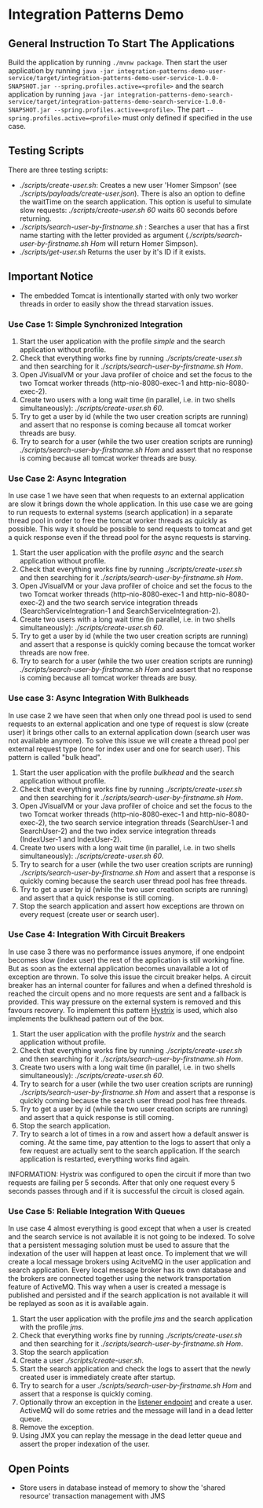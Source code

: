 # Integration Patterns Demo

## General Instruction To Start The Applications
Build the application by running `./mvnw package`.
Then start the user application by running `java -jar integration-patterns-demo-user-service/target/integration-patterns-demo-user-service-1.0.0-SNAPSHOT.jar --spring.profiles.active=<profile>`
and the search application by running `java -jar integration-patterns-demo-search-service/target/integration-patterns-demo-search-service-1.0.0-SNAPSHOT.jar --spring.profiles.active=<profile>`.
The part `--spring.profiles.active=<profile>` must only defined if specified in the use case.

## Testing Scripts
There are three testing scripts:

* _./scripts/create-user.sh_: Creates a new user 'Homer Simpson' (see _./scripts/payloads/create-user.json_). There is
  also an option to define the waitTime on the search application. This option is useful to simulate slow requests: _./scripts/create-user.sh 60_
  waits 60 seconds before returning.
* _./scripts/search-user-by-firstname.sh <firstName>_: Searches a user that has a first name starting with the letter provided
  as argument (_./scripts/search-user-by-firstname.sh Hom_ will return Homer Simpson).
* _./scripts/get-user.sh <id>_ Returns the user by it's ID if it exists.

## Important Notice

* The embedded Tomcat is intentionally started with only two worker threads in order to easily show the thread starvation issues.

### Use Case 1: Simple Synchronized Integration

1. Start the user application with the profile _simple_ and the search application without profile.
2. Check that everything works fine by running _./scripts/create-user.sh_ and then searching for it _./scripts/search-user-by-firstname.sh Hom_.
3. Open JVisualVM or your Java profiler of choice and set the focus to the two Tomcat worker threads (http-nio-8080-exec-1 and http-nio-8080-exec-2). 
4. Create two users with a long wait time (in parallel, i.e. in two shells simultaneously): _./scripts/create-user.sh 60_.
5. Try to get a user by id (while the two user creation scripts are running) and assert that no response is coming because all tomcat worker threads are busy.
6. Try to search for a user (while the two user creation scripts are running) _./scripts/search-user-by-firstname.sh Hom_ and assert that no response is coming because all tomcat worker threads are busy.

### Use Case 2: Async Integration
In use case 1 we have seen that when requests to an external application are slow it brings down the whole application.
In this use case we are going to run requests to external systems (search application) in a separate thread pool in order to free the tomcat worker threads as quickly as possible.
This way it should be possible to send requests to tomcat and get a quick response even if the thread pool for the async requests is starving.

1. Start the user application with the profile _async_ and the search application without profile.
2. Check that everything works fine by running _./scripts/create-user.sh_ and then searching for it _./scripts/search-user-by-firstname.sh Hom_.
3. Open JVisualVM or your Java profiler of choice and set the focus to the two Tomcat worker threads (http-nio-8080-exec-1 and http-nio-8080-exec-2)
   and the two search service integration threads (SearchServiceIntegration-1 and SearchServiceIntegration-2).
4. Create two users with a long wait time (in parallel, i.e. in two shells simultaneously): _./scripts/create-user.sh 60_.
5. Try to get a user by id (while the two user creation scripts are running) and assert that a response is quickly coming because the tomcat worker threads are now free.
6. Try to search for a user (while the two user creation scripts are running) _./scripts/search-user-by-firstname.sh Hom_ and assert that no response is coming because all tomcat worker threads are busy.

### Use case 3: Async Integration With Bulkheads
In use case 2 we have seen that when only one thread pool is used to send requests to an external application and one type of request is slow (create user) it brings
other calls to an external application down (search user was not available anymore). To solve this issue we will create a thread pool per external request type (one for
index user and one for search user). This pattern is called "bulk head".

1. Start the user application with the profile _bulkhead_ and the search application without profile.
2. Check that everything works fine by running _./scripts/create-user.sh_ and then searching for it _./scripts/search-user-by-firstname.sh Hom_.
3. Open JVisualVM or your Java profiler of choice and set the focus to the two Tomcat worker threads (http-nio-8080-exec-1 and http-nio-8080-exec-2), the
   two search service integration threads (SearchUser-1 and SearchUser-2) and the two index service integration threads (IndexUser-1 and IndexUser-2).
4. Create two users with a long wait time (in parallel, i.e. in two shells simultaneously): _./scripts/create-user.sh 60_.
5. Try to search for a user (while the two user creation scripts are running) _./scripts/search-user-by-firstname.sh Hom_ and assert that a response is quickly coming because the search user thread pool has free threads.
6. Try to get a user by id (while the two user creation scripts are running) and assert that a quick response is still coming.
7. Stop the search application and assert how exceptions are thrown on every request (create user or search user).

### Use Case 4: Integration With Circuit Breakers
In use case 3 there was no performance issues anymore, if one endpoint becomes slow (index user) the rest of the application is still working fine. But as soon
as the external application becomes unavailable a lot of exception are thrown. To solve this issue the circuit breaker helps. A circuit breaker has an internal
counter for failures and when a defined threshold is reached the circuit opens and no more requests are sent and a fallback is provided. This way pressure on the
external system is removed and this favours recovery. To implement this pattern [Hystrix](https://github.com/Netflix/Hystrix) is used, which also implements the bulkhead
pattern out of the box.

1. Start the user application with the profile _hystrix_ and the search application without profile.
2. Check that everything works fine by running _./scripts/create-user.sh_ and then searching for it _./scripts/search-user-by-firstname.sh Hom_.
3. Create two users with a long wait time (in parallel, i.e. in two shells simultaneously): _./scripts/create-user.sh 60_.
4. Try to search for a user (while the two user creation scripts are running) _./scripts/search-user-by-firstname.sh Hom_ and assert that a response is quickly coming because the search user thread pool has free threads.
5. Try to get a user by id (while the two user creation scripts are running) and assert that a quick response is still coming.
6. Stop the search application.
7. Try to search a lot of times in a row and assert how a default answer is coming. At the same time, pay attention to the logs to assert that only a few request are actually sent to the search application.
   If the search application is restarted, everything works find again.
   
INFORMATION: Hystrix was configured to open the circuit if more than two requests are failing per 5 seconds. After that only one request every 5 seconds passes through and if it is successful
the circuit is closed again.

### Use Case 5: Reliable Integration With Queues
In use case 4 almost everything is good except that when a user is created and the search service is not available it is not going to be indexed. To solve that a persistent
messaging solution must be used to assure that the indexation of the user will happen at least once. To implement that we will create a local message brokers using AcitveMQ
in the user application and search application. Every local message broker has its own database and the brokers are connected together using the network transportation feature
of ActiveMQ. This way when a user is created a message is published and persisted and if the search application is not available it will be replayed as soon as it is available
again.

1. Start the user application with the profile _jms_ and the search application with the profile _jms_.
2. Check that everything works fine by running _./scripts/create-user.sh_ and then searching for it _./scripts/search-user-by-firstname.sh Hom_.
3. Stop the search application
4. Create a user _./scripts/create-user.sh_.
5. Start the search application and check the logs to assert that the newly created user is immediately create after startup. 
6. Try to search for a user _./scripts/search-user-by-firstname.sh Hom_ and assert that a response is quickly coming.
7. Optionally throw an exception in the [listener endpoint](https://github.com/alainsahli/integration-patterns-demo/blob/master/integration-patterns-demo-search-service/src/main/java/org/mimacom/sample/integration/patterns/search/service/service/IndexUserListenerEndpoint.java#L39)
   and create a user. ActiveMQ will do some retries and the message will land in a dead letter queue.
8. Remove the exception.
9. Using JMX you can replay the message in the dead letter queue and assert the proper indexation of the user.

## Open Points
* Store users in database instead of memory to show the 'shared resource' transaction management with JMS